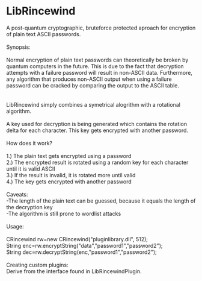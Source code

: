 # LibRincewind

A post-quantum cryptographic, bruteforce protected aproach for encryption of plain text ASCII passwords.<br>
<br>
Synopsis:<br>
<br>
Normal encryption of plain text passwords can theoretically be broken by quantum computers in the future. This is due to the fact that decryption attempts with a failure password will result in non-ASCII data. Furthermore, any algorithm that produces non-ASCII output when using a failure password can be cracked by comparing the output to the ASCII table. <br><br>
<br>
LibRincewind simply combines a symetrical alogrithm with a rotational algorithm.<br>
<br>
A key used for decryption is being generated which contains the rotation delta for each character. This key gets encrypted with another password.
<br>
<br>
How does it work?<br>
<br>
1.) The plain text gets encrypted using a password<br>
2.) The encrypted result is rotated using a random key for each character until it is valid ASCII<br>
3.) If the result is invalid, it is rotated more until valid<br>
4.) The key gets encrypted with another password<br>
<br>
Caveats:<br>
-The length of the plain text can be guessed, because it equals the length of the decryption key<br>
-The algorithm is still prone to wordlist attacks<br>
<br>
Usage:<br>
<br>
CRincewind rw=new CRincewind("pluginlibrary.dll", 512);<br>
String enc=rw.encryptString("data","password1","password2");<br>
String dec=rw.decryptString(enc,"password1","password2");<br>
<br>
Creating custom plugins:<br>
Derive from the interface found in LibRincewindPlugin.

